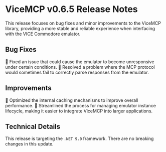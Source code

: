 # ViceMCP v0.6.5 Release Notes

This release focuses on bug fixes and minor improvements to the ViceMCP library, providing a more stable and reliable experience when interfacing with the VICE Commodore emulator.

## Bug Fixes

:bug: Fixed an issue that could cause the emulator to become unresponsive under certain conditions.
:bug: Resolved a problem where the MCP protocol would sometimes fail to correctly parse responses from the emulator.

## Improvements

:wrench: Optimized the internal caching mechanisms to improve overall performance.
:hammer: Streamlined the process for managing emulator instance lifecycle, making it easier to integrate ViceMCP into larger applications.

## Technical Details

This release is targeting the `.NET 9.0` framework. There are no breaking changes in this update.